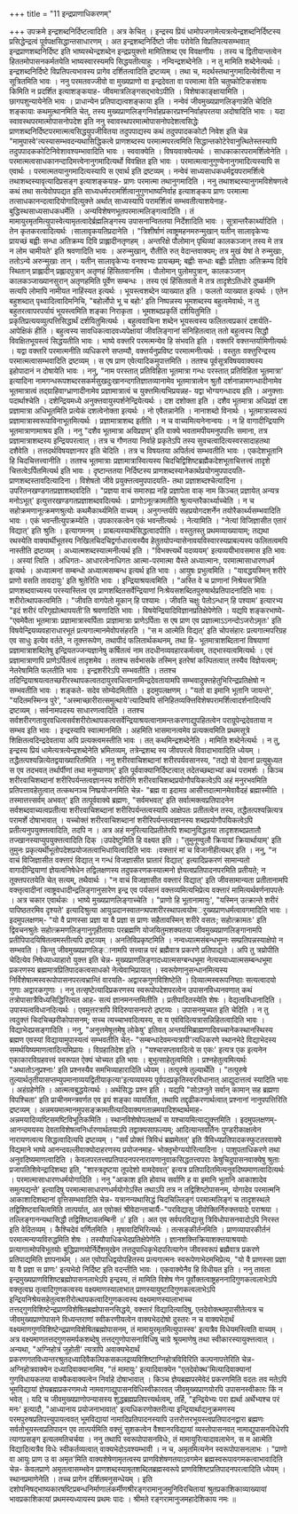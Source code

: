 +++
title = "11 इन्द्रप्राणाधिकरणम्"

+++
उपक्रमे इन्द्रशब्दनिर्दिष्टत्वादिति । अत्र केचित् । इन्द्रस्य प्रियं धामोपजगामेत्यत्रत्येन्द्रशब्दनिर्दिष्टस्य प्रसिद्धेन्द्रत्वं पूर्वपक्षसिद्धान्तसाधारणम् । अत इन्द्रशब्दनिर्दिष्टो जीवः परोवेति विप्रतिपत्यसम्भवात् इन्द्रप्राणशब्दनिर्दिष्ट इति भाष्यस्थेन्द्रशब्देन इन्द्रप्रयुक्त्तो मामितिशब्द एव विवक्षणीयः । तस्य च द्वितीयान्तत्वेन हिततमोपासनकर्मतयेति भाष्यस्वारस्यमपि सिद्धयतीत्याहुः । नन्विन्द्रशब्देनेति । न तु मामिति शब्देनेत्यर्थः । इन्द्रशब्दनिर्दिष्टे विप्रतिपत्यभावस्य प्रागेव दर्शितत्वादिति द्रष्टव्यम् । तथा च, मदर्थस्तथानुगमादित्येवंरीत्या न सूत्रितमिति भावः । ननु परमतवज्जीवो वा मुख्यप्राणो वा इन्द्रदेवता वा परमात्मा वेति चतुष्कोटिकसंशयः किमिति न प्रदर्शित इत्याशङ्कयाह- जीवमात्रलिङ्गसद्भावेऽपीति । विशेषाकाङ्क्षायामिति । छागपशुन्यायेनेति भावः । प्राधान्येन प्रतिपाद्यत्वशङ्काया इति । नन्वेवं जीवमुख्यप्राणलिङ्गान्नेति चेदिति शङ्कायाः कथमुत्थानमिति चेत्, तस्य मुख्यप्राणलिङ्गनिर्वाहप्रकारप्रश्ननिर्वाहपरतया अदोषादिति भावः । यदा स्वावस्थपरमात्मोपासनोपदेश इति ननु स्वावस्थपरमात्मोपासनोपदेशत्वसिद्धेः प्राणशब्दनिर्दिष्टपरमात्मत्वसिद्धयुपजीवितया तदुपपाद्यस्य कथं तदुपपादककोटौ निवेश इति चेन्न "मामुपास्वे'त्यस्यासम्भवदन्यथासिद्धिकत्वे प्राणशब्दस्य परमात्मपरत्वमिति सिद्धान्तकोटेरेवानुत्थितेस्तस्यापि तदुपपादककोटिनिवेशावश्यम्भावादिति भावः । स्ववाक्येति । विषयवाक्येत्यर्थः । साधकाकारपरामर्शित्वेनेति । परमात्मत्वसाधकानन्दादिमत्त्वेनानुगमादित्यर्थो विवक्षित इति भावः । परमात्मत्वानुगुण्येनानुगमादित्यस्यापि स एवार्थः । परमात्मतयानुगमादित्यस्यापि स एवार्थ इति द्रष्टव्यम् । नन्वेवं साध्यसाधकधर्मद्वयपरामर्शित्वे तथाशब्दस्यावृत्यादिप्रसङ्ग इत्याशङ्कयाह- प्राणः परमात्मा तथानुगमादिति । ननु तथाशब्दस्यानुगमविशेषणत्वे कथं तथा सत्येवोपपद्यत इति साध्यधर्मपरामर्शित्वानुगुणभाष्यनिर्वाह इत्याशङ्कय प्राणः परमात्मा तत्साधकानन्दत्वादियोगादित्युक्त्ते अर्थात् साध्यस्यापि परामर्शित्वं सम्भवतीत्याशयेनाह- बुद्धिस्थसाध्यसाधकधर्मेति । अन्यविशेषणभूतपरमात्मलिङ्गत्वादिति । तं मामायुरमृतमित्युपास्वेत्यामृतत्वादेर्ब्रह्मलिङ्गस्य उपासनान्विततया निर्देशादिति भावः । सूत्रान्तरैकार्थ्यादिति । तेन कृतकरत्वादित्यर्थः ।सालावृकयतिप्रदानेति । "त्रिशीर्षाणं त्वाष्ट्रमहनमरुन्मुखान् यतीन् सालावृकेभ्यः प्रायच्छं बह्वीः सन्धा अतिक्रम्य दिवि प्राह्लादीनतृणहम् । अन्तरिक्षे पौलोमान् पृथिव्यां कालकञ्जान् तस्य मे तत्र न लोम चामीयते' इति श्रवणादिति भावः । अरुन्मुखान्, रौतीति रुत् वेदान्तवाक्यम्; तत्र मुखं येषां ते रुन्मुखाः, ततोऽन्ये अरुन्मुखाः तान् । यतीन् सालावृकेभ्यः वनश्वभ्यः प्रायच्छम्; बह्वीः सन्धाः बह्वीः प्रतिज्ञाः अतिक्रम्य दिवि स्थितान् प्राह्लादीन् प्रह्लादपुत्रान् अतृणहं हिंसितवानस्मि । पौलोमान् पुलोमपुत्रान्, कालकञ्जान् कालकञ्जाख्यानसुरान् अतृणहमिति पूर्वेण सम्बन्धः । तस्य एवं हिंसितवतो मे तत्र तादृशेऽतिधोरे दुष्कर्मणि सत्यपि लोमापि नामीयत नाहिंस्यत इत्यर्थः । भूयस्त्वशब्देन व्याख्यात इति । फलतो व्याख्यात इत्यर्थः । एतेन बहुशब्दात् पृथ्वादित्वादिमनिचि, "बहोर्लोपो भू च बहोः' इति निष्पन्नस्य भूमशब्दस्य बहुत्वमेवार्थः, न तु बहुतरत्वापरपर्यायं भूयस्त्वमिति शङ्का निराकृता । भूमशब्दप्रकृतिं दर्शयितुमिति । प्रकृतिप्रत्ययव्युत्पत्तिसिद्धार्थं दर्शयितुमित्यर्थः । बहुत्ववाचिना शब्देन भूयस्त्वस्य फलितत्वप्रकारं दशर्यति- आपेक्षिकं हीति । बहुत्वस्य सावधिकत्वादवध्यपेक्षायां जीवलिङ्गानां संनिहितत्वात् ततो बहुत्वस्य सिद्धौ विवक्षितभूयस्त्वं सिद्धयतीति भावः । भाष्ये वक्त्तरि परमत्मन्येव हि संभवति इति । वक्त्तरि वक्त्तन्तर्यामिणीत्यर्थः । यद्वा वक्त्तरि परमात्मनीति व्यधिकरणे सप्तम्यौ, वक्त्तर्यनुप्रविष्ट परमात्मनीत्यर्थः । वस्तुतः वक्त्तुरिन्द्रस्य परमात्मत्वासम्भवादिति द्रष्टव्यम् । स एष प्राण एवेत्यादिकमुपात्तमिति । ततश्च पूर्वसूत्रविषयवाक्यस्य इहोपादानं न दोषायेति भावः । ननु, "नाम परस्तात् प्रतिविहिता भूतमात्रा गन्धः परस्तात् प्रतिविहिता भूतमात्रा' इत्यादिना नामगन्धरूपशब्दरसकर्मसुखदुःखानन्दगतिज्ञातव्यानामेव भूतमात्रात्वेन श्रुतौ दर्शनान्नामगन्धादीनामेव भूतमात्रात्वं तद्ग्राहिवाग्ध्राणादीनामेव प्रज्ञामात्रात्वं च युक्त्तमित्यभिप्रयन्नह- यद्वा भोग्यगन्धादय इति । अनुक्त्ताः पदार्थाश्चेति । दशेन्द्रियमध्ये अनुक्त्तवायुस्पर्शनेन्द्रियेत्यर्थः । दश दशोक्ता इति । दशैव भूतमात्रा अधिप्रज्ञं दश प्रज्ञामात्रा अधिभूतमिति प्रत्येकं दशत्वेनोक्ता इत्यर्थः । नो एवैतन्नानेति । नानाशब्दो विनार्थः । भूतमात्रास्वरूपं प्रज्ञामात्रास्वरूपाविनाभूतमित्यर्थः । प्रज्ञामात्राशब्द इतीति । न च वाच्यमित्यनेनान्वयः । न हि वागादीन्द्रियाणि भूतमात्राणामाश्रय इति । ननु "दशैव भूतमात्रा अविप्रज्ञम्' इति वाक्ये भवतामपीयमनुपपत्तिः समाना, तत्र प्रज्ञामात्राशब्दस्य इन्द्रियपरत्वात् । तत्र च गौणतया निर्वाहे प्रकृतेऽपि तस्य सुवचत्वादित्यस्वरसादाहतथा दशैवेति । तत्तदर्थविषयज्ञानपर इति चेदिति । तत्र च विषयतया अपिर्तत्वं सम्भवतीति भावः । एकदेशभूतानि हि चिदचित्तत्त्वानीति । ततश्च भूतमात्राः प्रज्ञामात्रास्वित्यस्य चिदचिद्विशिष्टब्रह्मैकदेशभूताचित्तत्त्वं तादृशे चित्तत्वेऽर्पितमित्यर्थ इति भावः । दृष्टान्ततया निर्दिष्टस्य प्राणशब्दस्यानेकार्थप्रयोगमुपपादयति- प्राणशब्दस्तावदित्यादिना । विशेषतो जीवे प्रयुक्त्तत्वमुपपादयति- तथा प्रज्ञाशब्दश्चेत्यादिना । उपरितनखण्डगतप्रज्ञाशब्दवदिति । "प्रज्ञया वाचं समारुह्य नहि प्रज्ञापेता वाक् नाम किञ्चत् प्रज्ञायेत् अन्यत्र मनोऽभूत्' इत्युत्तरखण्डगतप्रज्ञाशब्दवदित्यर्थः । प्राणोऽनूत्क्रामतीति श्रुत्यन्तरैकार्थ्याच्चेति । न च सहोक्रमणानूत्क्रमणश्रुत्योः कथमैकार्थ्यमिति वाच्यम् । अनुगन्तर्यपि सहप्रयोगदशर्नेन तयोरैकार्थ्यसम्भवादिति भावः । एकं भवन्तीत्युपक्रम्येति । उपकारकत्वेन एकं भवन्तीत्यर्थः । नेत्यामिति । "नेत्यां विजिज्ञासीत एतारं विद्यात्' इति श्रुतिः । इत्यागमनम् । प्राबल्यस्यार्थसिद्धत्वादपीति । वस्तुतस्तु प्रथमव्याख्यायाम्; तद्यथा रथस्येति वाक्यार्थीभूतस्य निखिलचिदचिद्वर्गाधारत्वस्यैव हेतुतयोपन्यासेनावयविस्वारस्यप्राबल्यस्य फलितत्वमपि नास्तीति द्रष्टव्यम् । अध्यात्मशब्दस्यात्मनीत्यर्थ इति । "विभक्त्त्यर्थे यदव्ययम्' इत्यव्ययीभावसमास इति भावः । अस्यां त्विति । अधिगतः- आधारत्वेनाधिगतः आत्मा-परमात्मा यैस्ते अध्यात्मानः, परमात्मासाधारणधर्म इत्यर्थः । अध्यात्मनां सम्बन्धो अध्यात्मसम्बन्ध इत्यर्थ इति भावः । आयुषः प्रभुत्वमिति । "यावद्धयस्मिन् शरीरे प्राणो वसति तावदायुः' इति श्रुतेरिति भावः । इन्द्रियाश्रयत्वमिति । "अस्ति वे च प्राणानां निश्रेयस'मिति प्राणशब्दवाच्यस्य परस्यास्तित्व एव प्राणशब्दितसर्वेन्द्रियाणां निःश्रेयसशब्दितपुरुषार्थप्रतिपादनादिति भावः । शरीरोत्थापकत्वमिति । "जीवति वागपेतो मूकान् हि पश्यामः । जीवति चक्षुः पेतोऽन्धान् हि पश्याम' इत्यारभ्य "इदं शरीरं परिगृह्योत्थापयती'ति श्रवणादिति भावः । विषयेन्द्रियादिविज्ञानप्रतिक्षेपेणेति । यद्यपि शङ्करभाष्ये- "एवमेवैता भूतमात्राः प्रज्ञामात्रास्वर्पिताः प्राज्ञामात्राः प्राणेऽर्पिताः स एष प्राण एव प्रज्ञात्माऽऽनन्दोऽजरोऽमृतः' इति विषयेन्द्रियव्यवहाराधारभूतं प्रत्यगात्मानमेवोपसंहरति । "स म आत्मेति विद्यत्' इति चोपसंहारः प्रत्यगात्मपरिग्रह एव साधुः इत्येव वर्तते, न तूक्त्तरूपेण, तथापीदं फलितार्थकथनम्, तथा हि- भूतमात्राशब्दितानां विषयाणां प्रज्ञामात्राशब्दितेषु इन्द्रियतज्जन्यज्ञानेषु कर्षितत्वं नाम तदधीनव्यवहारकर्मत्वम्, तद्भास्यत्वमित्यर्थः । एवं प्रज्ञामात्राणापि प्राणेऽर्पितत्वं तादृशमेव । ततश्च सर्वभासके तस्मिन् इतरेषां कल्पितत्वात् तस्यैव विज्ञेयत्वम्; नेतरेषामिति फलतीति भावः । इन्द्रशरीरेऽपि सम्भवतीति । ततश्च तदिन्द्रियाश्रयत्वतच्छरीरस्थापकत्वतदायुरवधित्वानामिन्द्रदेवतायामपि सम्भवादुक्त्तहेतुभिरिन्द्रप्रतिक्षेषो न सम्भवतीति भावः । शङ्कते- सदेव सोम्येदमितीति । इदमुपलक्षणम् । "यतो वा इमानि भूतानि जायन्ते', "यदितमस्मिन्त्र पुरे', "अस्माच्छारीरात्समुत्थाये'त्यादिष्वपि संनिहितव्यक्त्तिविशेषपरामर्शित्वादर्शनादित्यपि द्रष्टव्यम् । सर्वनामपदस्य साधारणत्वादिति । ततश्च सर्वशरीरगतायुरवधित्वसर्वशरीरोत्थापकत्वसर्वेन्द्रियाश्रयत्वानामन्तःकरणाद्युपहितत्वेन पराग्रूपेन्द्रदेवताया न सम्भव इति भावः । इन्द्रस्यापि स्वात्मानमिति । अहमिति भासमानत्वमेव प्रत्यक्त्वमिति प्रथमसूत्रे शिक्षितत्वदिन्द्रदेवताया अपि प्रत्यक्त्वमस्तीति भावः । तत् कथमिन्द्रशब्देनेति । मामिति शब्देनेत्यर्थः । न तु, इन्द्रस्य प्रियं धामेत्यत्रत्येन्द्रशब्देनेति भ्रमितव्यम्, तत्रेन्द्रशब्द स्य जीवपरत्वे विवादाभावादिति ध्येयम् । तद्धैतत्पश्यन्नित्येतद्वयाख्यारितमिति । ननु शरीरवाचिशब्दानां शरीरपर्यवसानस्य, "तद्यो यो देवानां प्रत्युबुध्यत स एव तदभवत् तर्थार्पीणां तथा मनुष्याणाम्' इति पूर्ववाक्यानिर्दिष्टत्वात् तदेतच्छब्दाभ्यां कथं परामर्शः । किञ्च शरीरवाचिशब्दानां शरीरिपर्यन्तत्वज्ञानस्य शरीरिणि शरीरवाचिशब्दप्रयोगौपयिकत्वेऽपि अहं मनुरभवमिति प्रतिपत्तावहेतुत्वात् तत्कथनञ्च निष्प्रयोजनमिति चेन्न- "ब्रह्म वा इदामग्र आसीत्तदात्मानमेवावैदहं ब्रह्मास्मीति । तस्मात्तत्त्सर्वम् अभवत्' इति तत्पूर्ववाक्ये ब्रह्मणः, "सर्वमभवत्' इति सर्वात्मक्त्वप्रतिपादनेन सर्वशब्दवाच्यत्वप्रतीत्या शरीरवाचिशब्दानां शरीरिपर्यन्तत्वस्यापि आक्षेपतः प्रतीतत्वेन तस्य, तद्धैतत्पश्यन्नित्यत्र परामर्शे दोषाभावात् । यच्चोक्तं शरीरवाचिशब्दानां शरीरिपर्यन्तत्वज्ञानस्य शब्दप्रयोगौपयिकत्वेऽपि प्रतीत्यनुपयुक्त्तत्वादिति, तदपि न । अत्र अहं मनुरित्यादिप्रतीतेरपि शब्दानुविद्धतया तादृशशब्दप्रतातौ तज्खानस्याप्युपयुक्त्तत्वादिति दिक् ।उपदेष्टुमिति हि वक्ष्यत इति । "तुमुनूण्वुलौ क्रियायां क्रियार्थायाम्' इति तुमुनः प्रकृत्यर्थीभूतोपदेशप्रयोजतत्वाभिधायित्वादिति भावः ।वक्त्तारं मां च विजानीहीत्यथर् इति । ननु, "न वाचं विजिज्ञासीत वक्त्तारं विद्यात् न गन्धं विजज्ञासीत घ्रातारं विद्यात्' इत्यादिप्रकरणं सामान्यतो वागादीन्द्रियाणां ज्ञेयत्वनिषेधेन तद्विलक्षणस्य तदुपकरणकस्यात्मनो ज्ञेयत्वप्रतिपादनपरमिति प्रतीयते; न तूक्त्तपरतयेति चेत् सत्यम्, तथैवार्थः । "न वाचं विजज्ञासीत वक्त्तारं विद्यात्' इति जीवसामान्यता प्रतीतानामपि वक्त्तृत्वादीनां त्वाष्ट्रवधादीन्द्रलिङ्गानुसारेण इन्द्र एव पर्यसानं वक्त्तव्यमित्यभिप्रेत्य वक्त्तारं मामित्यर्थवर्णनापपत्तेः । अत्र चकार एवार्थकः । भाष्ये मुख्यप्राणलिङ्गाच्चेति । "प्राणो हि भूतानामायुः', "यस्मिन् उत्क्रान्ते शरीरं पापिष्ठतरमिव दृश्यते' इत्यादिश्रुत्या आयुःप्रदानस्वातन्त्र्पपशरीरस्थापत्वयोमर्ुख्यप्राणधर्मत्वावगमादिति भावः । इदमुपलक्षणम्- "यो वै प्राणस्सा प्रज्ञा या वै प्रज्ञा स प्राणः सहैतावस्मिन् शरीरे वसतः; सहोत्क्रामतः' इति द्विवचनश्रुतेः सहोत्क्रमणलिङ्गानुगृहीतायाः परब्रह्मणि योजयितुमशक्यतया जीवमुख्यप्राणलिङ्गानामपि प्रतीपिपादयिषितत्वमस्तीत्यपि द्रष्टव्यम् । अनतिविप्रकृष्टमिति । नन्वध्यात्मसंबन्धभूम्नः सम्प्रतिपन्नस्याक्षेपो न सम्भवति । किन्तु जीवमुख्यप्राणलिङ्ानामपि सत्त्वान्न परं ब्रह्मैवात्र प्रकरणे प्रतिपाद्यते । अपि तु त्रय्रोपीति चेदित्येव निषेध्याध्याहारो युक्त्त इति चेन्न- मुख्यप्राणलिङ्गादध्यात्मसग्बन्धभूमा नेत्यस्याध्यात्मसम्बन्धभूमा प्रकरणस्य ब्रह्ममात्रप्रितिपादकत्वसाधको नेत्येवाभिप्रायात् । स्वरूपेणानुसन्धानमित्यस्य निर्विशेषात्मस्वरूपोपासनपरत्वभ्रान्तिं वारयति- अद्वारकगुणविशिष्टेति । दिव्यात्मस्वरूपनिष्ठाः सत्यत्वादयो गुणाः अद्वारकगुणाः । ननु तत्सृष्टेत्यादिप्रकरणस्य स्वरूपोपदेशपरत्वेन उपासनविध्यनवणात् कथं तत्रोपासात्रैविध्यसिद्धिरित्यत आह- सत्यं ज्ञानमनन्तमितीति । प्रतीपादितस्येति शेषः । वेद्यत्वविधानादिति । उपास्यत्वविधानदित्यर्थः । एवमुत्तरत्रापि विदिरुपासनपरो द्रष्टव्यः । उपासनमुच्यत इति चेदिति । न तु त्वदुक्त्तं चिदचिच्छरीकोपासनम्; सच्च त्यच्चाभवदित्यस्य, स य एवंविदित्यत्रासन्निहितत्वादिति भावः । विद्याभेदप्रसङ्गादिति । ननु, "अनुत्तमेषूत्तमेषु लोकेषु' इतिवत् अन्तर्यामिब्राह्मणादिवच्चानेकस्थानस्थिस्य ब्रह्मण एवस्यां विद्यायामुपास्यत्वं सम्भवतीति चेत्- "सम्बन्धादेवमन्यत्रापी'त्यधिकरणे स्थानभेदे विद्याभेदस्य समर्थयिष्यमाणत्वादित्यमिप्रायः । विग्रहातिदेश इति । "यश्चासप्तावादित्ये स एकः' इत्यत्र एक इत्यनेन एकाकारविग्रहवत्त्वं स्वरूपत ऐक्यं चोच्यत इति भावः । बुभुत्साहेतुत्वमिति । प्रश्नहेतुत्वमित्यर्थः "अथातोऽनुप्रश्नाः' इति प्रश्नस्यैव समभिव्याहारादिति ध्येयम् । तत्पुरुषे तुल्यार्थेति । "तत्पुरुषे तुल्यार्थतृतीयासप्तम्युपमानाव्ययद्वितीयाकृत्या'इत्यव्ययस्य पूर्वपदप्रकृतिस्वरविधानात् आद्युदात्तत्वं स्यादिति भावः । अहंग्रहेणेति । आत्मत्वबुद्धयेत्यर्थः । अर्थसिद्धः प्रश्न इति । यद्यपि "सोऽश्नुते सर्वान् कामान् सह ब्रह्मणा विपश्चिता' इति प्राचीनमन्त्रवर्णत एव इयं शङ्का व्यावर्तिता, तथापि तद्दृढीकरणार्थत्वात् प्रश्नानां नानुपपत्तिरिति द्रष्टव्यम् । अन्नमयमात्मानमुपसङ्क्रामतीत्यादिवाक्यगतान्नमयादिशब्दार्थमाह- अन्नमयादिव्यष्टिसमष्टिविभूतिकमिति । स्थानविशेषोपलक्षार्थं स यश्चायमित्याद्युक्त्तमिति । इदमुपलक्षणम्- आनन्दमयस्य देवताविशेषत्वनिर्धारणार्थतयाऽपि तद्वाक्यसाफल्यम्; आदित्यान्तवर्तिनः पुण्डरीकाक्षत्वेन नारायणत्वत्य सिद्धत्वादित्यपि द्रष्टव्यम् । "सर्वं प्रोक्तं त्रिविधं ब्रह्ममेतत्' इति त्रैविध्यप्रतिपादकस्फुटतरवाक्ये विद्यमाने भाष्ये आनन्दवल्लीवाक्योदाहरणस्य प्रयोजनमाह- भोक्तृभोग्ययोरित्यादिना । पाशुपताधिकरणे तथा अनुवदिष्यमाणत्वादिति । केवलपरतत्त्वप्रतिपादनपरनारायणानुवाकसिद्धतत्त्वपराः केषुचिदुपासनवाक्येषु श्रुताः प्रजापतिशिवेन्द्रादिशब्दा इति, "शास्त्रदृष्टया तूपदेशो वामदेववत्' इत्यत्र प्रतिपादितमित्यनुवदिष्यमाणत्वादित्यर्थः । परमात्मासाधारणधर्मयोगादिति । ननु "आकाश इति होवाच सर्वाणि ह वा इमानि भूतानि आकाशादेव समुत्पद्यन्ते' इत्यादिषु परमात्मासाधारणधर्मयोगोऽस्ति तथाऽपि तत्र न तद्विशिष्टोपासनम्, योगादेव परमात्मनि आकाशादिशब्दानां वृत्तिसम्भवादिति चेन्न- यत्रानन्यथासिद्धं चिदचिल्लिङ्गं परमात्मलिङ्गं च तादृशस्थले तद्विशिष्टवाचित्वमिति तात्पर्यात्, अत एवोक्तं श्रीवेदान्ताचार्यैः-"परविद्यासु जीवोक्तिर्निरुक्त्तयादेः पराश्रया । तल्लिङ्गानन्यथासिद्धौ तद्विशिष्टावलम्बिनी ॥' इति । अत एव सर्वपरविद्यासु त्रिविधोपासनवादोऽपि निरस्त इति वेदितव्यम् । कैश्चिदेवं वर्णितमिति । मृषावादिभिरित्यर्थः । तत्सङ्कीर्तनमिति । प्राणव्यापारकीर्तनं परमात्मन्यप्यविरुद्धमिति शेषः । तस्यौपाधिकभेदप्रतिक्षेपेणेति । ज्ञानशक्त्तिक्रियाशक्त्तयाश्रययोः प्रत्यागात्मोपविभूतयोः बुद्धिप्राणयोर्निर्देशमुखेन तत्तदुपाधिकृभेदपरित्यागेन जीवस्वरूपं ब्रह्मैवात्र प्रकरणे प्रतिपाद्यमिति ज्ञापनार्थम् । अत एवोपाधिद्वयोपहितस्य प्रत्यगात्मनः स्वरूपेणाभेदमभिप्रेत्य, "यो वै प्राणस्सा प्रज्ञा या वै प्रज्ञा स प्राणः' इत्यभेदो निर्दिष्ट इति वदन्तीति भावः । एकवाक्येनैव हि विधीयत इति । ननु तावता इन्द्रमुख्यप्राणविशिष्टब्रह्मोपासनलाभेऽपि इन्द्रस्य, तं मामिति विशेष णेन पूर्वोक्तत्वाष्ट्रहननादिगुणकत्वलाभेऽपि वक्त्तृत्वघ्र तृत्वादिगुणकत्वस्य वक्ष्यमाणस्यालाभात् प्राणस्यायुष्टादिगुणकत्वलाभेऽपि इन्द्रियनिश्रेयसहेतुत्वशरीरोत्थापकत्वादिगुणकत्वस्य वक्ष्यमाणस्यालाभाच्च तत्तद्गुणविशिष्टेन्द्रप्राणविशेषितब्रह्मोपासनसिद्धये, वक्त्तारं विद्यादित्यादिषु, एतदेवोक्त्थमुपासीतेत्यत्र च जीवमुख्यप्राणोपासने विध्यन्तराणां स्वीकरणीयत्वेन वाक्यभेददोषो दुस्तरः न च वाक्यभेदार्थं वक्ष्यमाणगुणविशिष्टेन्द्रप्राणविशेषितब्रह्मोपासनम्, तं मामायुरमृतमित्युपास्स्व' इत्यत्रैव विधेयमस्त्विति वाच्यम् । अत्र वक्ष्यमाणतत्तद्गुणसमर्पकशब्देषु तत्तद्गुणोपासनाविधिषु चाग्रे श्रूयमाणेषु तथा स्वीकारस्यायुक्त्तत्वात् । अन्यथा, "अग्निहोत्रं जुहोती' त्यत्रापि अवाक्यभेदार्थं प्रकरणगतविध्यन्तरश्रुतदध्यादिवैकल्पिकसकलद्रव्यविशिष्टाग्निहोत्रविविरिति कल्पनापत्तेरिति चेन्न- अग्निहोत्रवाक्येन दध्यादिवाक्यानामिव, "तं मामायुः' इत्यादिवाक्येन "एतदेवोक्थ'मित्यादिवाक्यानां गुणविधायकतया वाक्यैकवाक्यत्वेन निर्वाहे दोषाभावात् । किञ्च ज्ञेयब्रह्मपरमेवेदं प्रकरणमिति वदतः तव मतेऽपि भूमविद्यायां ज्ञेयब्रह्मप्रकरणमध्ये नामवागाद्युपासनविधिस्वीकारवत् जीवमुख्यप्राणयोरपि उपासनस्वीकारः किं न भवेत् । यदि च जीवमुख्यप्राणोपन्यासस्य शुद्धब्रह्मप्रतिपत्त्यर्थत्वम्, तर्हि, "इन्द्रियेभ्यः परा ह्यर्था अर्थेभ्यश्च परं मनः' इत्यादौ, "आध्यानाय प्रयोजनाभावात्' इत्यधिकरणोक्तरीत्या इन्द्रियार्थाद्यनुक्रमणस्य परमपुरुषप्रतिपत्त्युपायत्ववत् भूमविद्यायां नामादिप्रतिपादनस्यापि उत्तरोत्तरभूयस्त्वप्रतिपादनद्वारा ब्रह्मणः सर्वतोभूयस्त्वप्रतिपादन एव तात्पर्यमिति वक्त्तुं सुशकत्वेन वैश्वानरविद्यायां व्यस्तोपासनवत् नामाद्युपासनविधेरपि त्यागप्रसङ्ग इत्यलमतिचर्चया । ननु तथापि स्वरूपोपासनविधेः, तं मामायुरित्यादावलाभेन, स म आत्मेति विद्यादित्यत्रैव विधेः स्वीकर्तव्यत्वात् वाक्यभेदोऽवश्यम्भावी । न च, अमृतमित्यनेन स्वरूपोपासनलाभः । "प्राणो वा आयुः प्राण उ वा अमृत'मिति वाक्यशेषेणामृतत्वस्य प्राणविशेषणतयाऽवगमेन ब्रह्मस्वरूपावगमकत्वाभावादिति चेन्न- केवलप्राणे अमृतत्वासम्भवेन प्राणशब्दस्यामृतशब्दितब्रह्मस्वरूपे प्राणविशिष्टप्रतिपादनपरत्वादिति ध्येयम् । स्थानप्रमाणेनेति । तच्च प्रागेन दर्शितमनुसन्धेयम् । इति दशोपनिषद्भाष्यकारषष्टिप्रबन्धनिर्माणालंकर्मीणश्रीरङ्गरामानुजमुनिविरचितायां श्रुतप्रकाशिकाव्याख्यायां भावप्रकाशिकायां प्रथमस्यध्यायस्य प्रथमः पादः । श्रीमते रङ्गरामानुजमहादेशिकाय नमः ॥